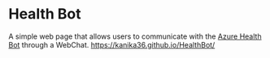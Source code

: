 # Health Bot 

A simple web page that allows users to communicate with the [Azure Health Bot](https://azure.microsoft.com/en-us/services/bot-services/health-bot/) through a WebChat.
https://kanika36.github.io/HealthBot/ 
